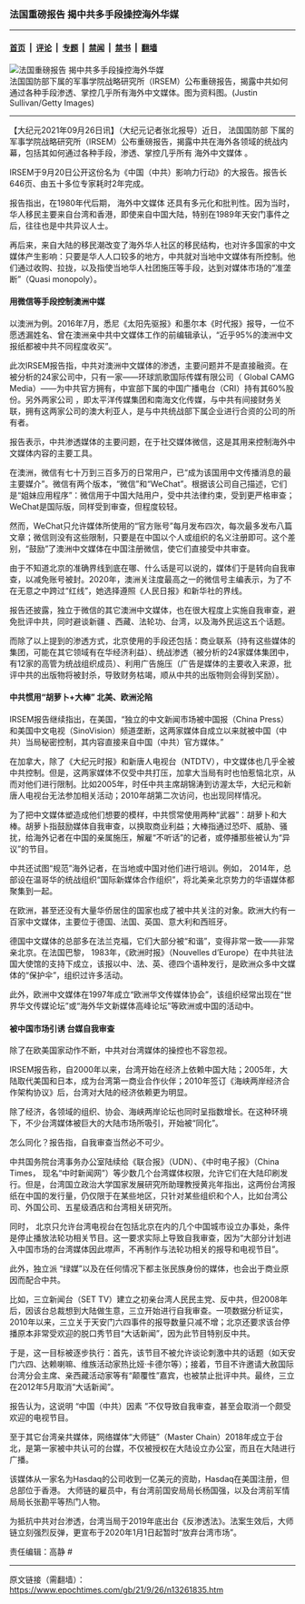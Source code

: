 ### 法国重磅报告 揭中共多手段操控海外华媒

---

#### [首页](../../../..?n13261835) &nbsp;|&nbsp; [评论](../../../../../epoch-comment?n13261835) &nbsp;|&nbsp; [专题](../../../../../epoch-special?n13261835) &nbsp;|&nbsp; [禁闻](../../../../../epoch-news?n13261835) &nbsp;|&nbsp; [禁书](../../../../../books?n13261835) &nbsp;|&nbsp; [翻墙](https://github.com/gfw-breaker/nogfw/blob/master/README.md?n13261835)


<div><img alt="法国重磅报告 揭中共多手段操控海外华媒" class="attachment-djy_600_400 size-djy_600_400 wp-post-image" src="https://i.epochtimes.com/assets/uploads/2021/09/id13261877-GettyImages-81083328-600x400.jpg"/>
<div class="caption">
 法国国防部下属的军事学院战略研究所（IRSEM）公布重磅报告，揭露中共如何通过各种手段渗透、掌控几乎所有海外中文媒体。图为资料图。(Justin Sullivan/Getty Images)
</div></div><hr/><div class="post_content" id="artbody" itemprop="articleBody">
 <!-- article content begin -->
 <p>
  【大纪元2021年09月26日讯】（大纪元记者张北报导）近日，
  <ok href="https://www.epochtimes.com/gb/tag/%E6%B3%95%E5%9B%BD%E5%9B%BD%E9%98%B2%E9%83%A8.html">
   法国国防部
  </ok>
  下属的军事学院战略研究所（IRSEM）公布重磅报告，揭露中共在海外各领域的统战内幕，包括其如何通过各种手段，渗透、掌控几乎所有
  <ok href="https://www.epochtimes.com/gb/tag/%E6%B5%B7%E5%A4%96%E4%B8%AD%E6%96%87%E5%AA%92%E4%BD%93.html">
   海外中文媒体
  </ok>
  。
 </p>
 <p>
  IRSEM于9月20日公开这份名为《中国（中共）影响力行动》的大报告。报告长646页、由五十多位专家耗时2年完成。
 </p>
 <p>
  报告指出，在1980年代后期，
  <ok href="https://www.epochtimes.com/gb/tag/%E6%B5%B7%E5%A4%96%E4%B8%AD%E6%96%87%E5%AA%92%E4%BD%93.html">
   海外中文媒体
  </ok>
  还具有多元化和批判性。因为当时，华人移民主要来自台湾和香港，即使来自中国大陆，特别在1989年天安门事件之后，往往也是中共异议人士。
 </p>
 <p>
  再后来，来自大陆的移民潮改变了海外华人社区的移民结构，也对许多国家的中文媒体产生影响：只要是华人人口较多的地方，中共就对当地中文媒体有所控制。他们通过收购、拉拢，以及指使当地华人社团施压等手段，达到对媒体市场的“准垄断”（Quasi monopoly）。
 </p>
 <h4>
  用微信等手段控制澳洲中媒
 </h4>
 <p>
  以澳洲为例。2016年7月，悉尼《太阳先驱报》和墨尔本《时代报》报导，一位不愿透漏姓名、曾在澳洲亲中共中文媒体工作的前编辑承认，“近乎95%的澳洲中文报纸都被中共不同程度收买”。
 </p>
 <p>
  此次IRSEM报告指，中共对澳洲中文媒体的渗透，主要问题并不是直接融资。在被分析的24家公司中，只有一家——环球凯歌国际传媒有限公司（ Global CAMG Media）——为中共官方拥有，中宣部下属的中国广播电台（CRI）持有其60%股份。另外两家公司 ，即太平洋传媒集团和南海文化传媒，与中共有间接财务关联，拥有这两家公司的澳大利亚人，是与中共统战部下属企业进行合资的公司的所有者。
 </p>
 <p>
  报告表示，中共渗透媒体的主要问题，在于社交媒体微信，这是其用来控制海外中文媒体内容的主要工具。
 </p>
 <p>
  在澳洲，微信有七十万到三百多万的日常用户，已“成为该国用中文传播消息的最主要媒介”。微信有两个版本，“微信”和“WeChat”。根据该公司自己描述，它们是“姐妹应用程序”：微信用于中国大陆用户，受中共法律约束，受到更严格审查；WeChat是国际版，同样受到审查，但程度较轻。
 </p>
 <p>
  然而，WeChat只允许媒体所使用的“官方账号”每月发布四次，每次最多发布八篇文章；微信则没有这些限制，只要是在中国以个人或组织的名义注册即可。这个差别，“鼓励”了澳洲中文媒体在中国注册微信，使它们直接受中共审查。
 </p>
 <p>
  由于不知道北京的准确界线到底在哪、什么话是可以说的，媒体们于是转向自我审查，以减免账号被封。2020年，澳洲关注度最高之一的微信号主编表示，为了不在无意之中跨过“红线”，她选择遵照《人民日报》和新华社的界线。
 </p>
 <p>
  报告还披露，独立于微信的其它澳洲中文媒体，也在很大程度上实施自我审查，避免批评中共，同时避谈新疆 、西藏、法轮功、台湾，以及海外民运这五个话题。
 </p>
 <p>
  而除了以上提到的渗透方式，北京使用的手段还包括：商业联系（持有这些媒体的集团，可能在其它领域有在华经济利益）、统战渗透（被分析的24家媒体集团中，有12家的高管为统战组织成员）、利用广告施压（广告是媒体的主要收入来源，批评中共的出版物将被封杀，导致财务枯竭，顺从中共的出版物则会得到奖励）。
 </p>
 <h4>
  中共惯用“胡萝卜+大棒” 北美、欧洲沦陷
 </h4>
 <p>
  IRSEM报告继续指出，在美国，“独立的中文新闻市场被中国报（China Press）和美国中文电视（SinoVision）频道垄断，这两家媒体自成立以来就被中国（中共）当局秘密控制，其内容直接来自中国（中共）官方媒体。”
 </p>
 <p>
  在加拿大，除了《大纪元时报》和新唐人电视台（NTDTV），中文媒体也几乎全被中共控制。但是，这两家媒体不仅受中共打压，加拿大当局有时也怕惹恼北京，从而对他们进行限制。比如2005年，时任中共主席胡锦涛到访渥太华，大纪元和新唐人电视台无法参加相关活动；2010年胡第二次访问，也出现同样情况。
 </p>
 <p>
  为了把中文媒体塑造成他们想要的模样，中共惯常使用两种“武器”：胡萝卜和大棒。胡萝卜指鼓励媒体自我审查，以换取商业利益；大棒指通过恐吓、威胁、骚扰，给海外记者在中国的亲属施压，解雇“不听话”的记者，或停播那些被认为“异议”的节目。
 </p>
 <p>
  中共还试图“规范”海外记者，在当地或中国对他们进行培训。例如， 2014年，总部设在温哥华的统战组织“国际新媒体合作组织”，将北美亲北京势力的华语媒体都聚集到一起。
 </p>
 <p>
  在欧洲，甚至还没有大量华侨居住的国家也成了被中共关注的对象。欧洲大约有一百家中文媒体，主要位于德国、法国、英国、意大利和西班牙。
 </p>
 <p>
  德国中文媒体的总部多在法兰克福，它们大部分被“和谐”，变得非常一致——非常亲北京。在法国巴黎， 1983年，《欧洲时报》（Nouvelles d’Europe）在中共驻法国大使馆的支持下成立，该报以中、法、英、德四个语种发行，是欧洲众多中文媒体的“保护伞”，组织过许多活动。
 </p>
 <p>
  此外，欧洲中文媒体在1997年成立“欧洲华文传媒体协会”，该组织经常出现在“世界华文传媒论坛”或“海外华文新媒体高峰论坛”等欧洲或中国的活动中。
 </p>
 <h4>
  被中国市场引诱 台媒自我审查
 </h4>
 <p>
  除了在欧美国家动作不断，中共对台湾媒体的操控也不容忽视。
 </p>
 <p>
  IRSEM报告称，自2000年以来，台湾开始在经济上依赖中国大陆；2005年，大陆取代美国和日本，成为台湾第一商业合作伙伴；2010年签订《海峡两岸经济合作架构协议》后，台湾对大陆的经济依赖更为明显。
 </p>
 <p>
  除了经济，各领域的组织、协会、海峡两岸论坛也同时呈指数增长。在这种环境下，不少台湾媒体被巨大的大陆市场所吸引，开始被“同化”。
 </p>
 <p>
  怎么同化？报告指，自我审查当然必不可少。
 </p>
 <p>
  中共国务院台湾事务办公室陆续给《联合报》（UDN）、《中时电子报》（China Times， 现名“中时新闻网”）等少数几个台湾媒体权限，允许它们在大陆印刷发行。但是，台湾国立政治大学国家发展研究所助理教授黄兆年指出，这两份台湾报纸在中国的发行量，仍仅限于在某些地区，只针对某些组织和个人，比如台湾公司、外国公司、五星级酒店和台湾相关研究所。
 </p>
 <p>
  同时， 北京只允许台湾电视台在包括北京在内的几个中国城市设立办事处，条件是停止播放法轮功相关节目。这一要求实际上导致自我审查，因为“大部分计划进入中国市场的台湾媒体因此噤声，不再制作与法轮功相关的报导和电视节目”。
 </p>
 <p>
  此外，独立派 “绿媒”以及在任何情况下都主张民族身份的媒体，也会出于商业原因而配合中共。
 </p>
 <p>
  比如，三立新闻台（SET TV）建立之初亲台湾人民民主党、反中共，但2008年后，因该台总裁想到大陆做生意，三立开始进行自我审查。一项数据分析证实，2010年以来，三立关于天安门六四事件的报导数量只减不增；北京还要求该台停播原本非常受欢迎的脱口秀节目“大话新闻”，因为此节目特别反中共。
 </p>
 <p>
  于是，这一目标被逐步执行：首先，该节目不被允许谈论刺激中共的话题（如天安门六四、达赖喇嘛、维族活动家热比娅·卡德尔等）；接着，节目不许邀请大赦国际台湾分会主席、亲西藏活动家等有“颠覆性”嘉宾，也被禁止批评中共。最终，三立在2012年5月取消“大话新闻”。
 </p>
 <p>
  报告认为，这说明 “中国（中共）因素 ”不仅导致自我审查，甚至会取消一个颇受欢迎的电视节目。
 </p>
 <p>
  至于其它台湾亲共媒体，网络媒体“大师链”（Master Chain）2018年成立于台北，是第一家被中共认可的台媒，不仅被授权在大陆设立办公室，而且在大陆进行广播。
 </p>
 <p>
  该媒体从一家名为Hasdaq的公司收到一亿美元的资助，Hasdaq在美国注册，但总部位于香港。 大师链的雇员中，有台湾前国安局局长杨国强，以及台湾前军情局局长张勘平等热门人物。
 </p>
 <p>
  为抵抗中共对台渗透，台湾当局于2019年底出台《反渗透法》。法案生效后，大师链立刻强烈反弹，更宣布于2020年1月1日起暂时“放弃台湾市场”。
 </p>
 <p>
  责任编辑：高静 #
 </p>
 <!-- article content end -->
 <div id="below_article_ad">
 </div>
</div>


---

原文链接（需翻墙）：https://www.epochtimes.com/gb/21/9/26/n13261835.htm